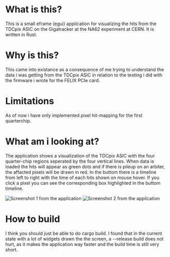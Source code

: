 # What is this?
This is a small eframe (egui) application for visualizing the hits from the TDCpix ASIC on the Gigatracker at the NA62 experiment at CERN. It is written in Rust.

# Why is this?
This came into existance as a consequence of me trying to understand the data i was getting from the TDCpix ASIC in relation to the testing i did with the firmware i wrote for the FELIX PCIe card.

# Limitations
As of now i have only implemented pixel hit-mapping for the first quarterchip.

# What am i looking at?
The application shows a visualization of the TDCpix ASIC with the four quarter-chip regions seperated by the four vertical lines. When data is loaded the hits will appear as green dots and if there is pileup on an arbiter, the affacted pixels will be drawn in red. In the buttom there is a timeline from left to right with the time of each hits shown on mouse hover. If you click a pixel you can see the corresponding box highlighted in the buttom timeline.

![Screenshot 1 from the appilcation](https://github.com/madidas-sudo/TDCpix_visualize/tree/master/docs/imgs/rand_hits.png?raw=true)
![Screenshot 2 from the appilcation](https://github.com/madidas-sudo/TDCpix_visualize/tree/master/docs/imgs/s_curve.png?raw=true)

# How to build
I think you should just be able to do cargo build. I found that in the current state with a lot of widgets drawn the the screen, a --release build does not hurt, as it makes the application way faster and the build time is still very short.